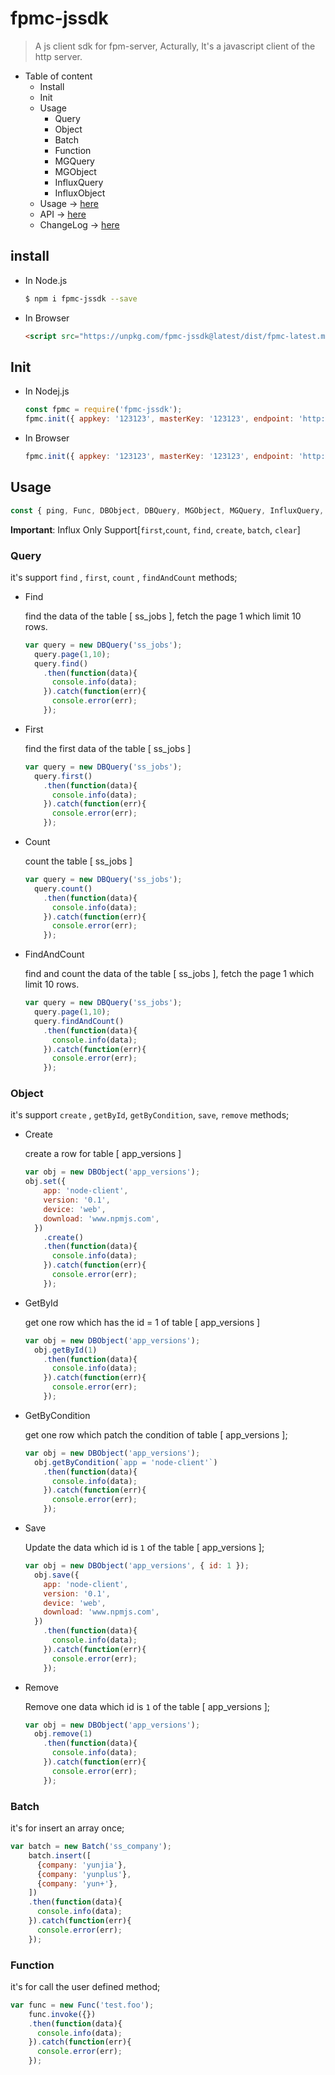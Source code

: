 # fpmc-jssdk
> A js client sdk for fpm-server, Acturally, It's a javascript client of the http server.

- Table of content
  - Install
  - Init
  - Usage
    - Query
    - Object
    - Batch
    - Function
    - MGQuery
    - MGObject
    - InfluxQuery
    - InfluxObject
  - Usage -> [here](https://github.com/yfsoftcom/fpmc-jssdk/wiki/Usage)
  - API -> [here](https://github.com/yfsoftcom/fpmc-jssdk/wiki/API)
  - ChangeLog -> [here](https://github.com/yfsoftcom/fpmc-jssdk/wiki/Changelog)

## install

- In Node.js

  ```bash
  $ npm i fpmc-jssdk --save
  ```
- In Browser

  ```html
  <script src="https://unpkg.com/fpmc-jssdk@latest/dist/fpmc-latest.min.js"></script>
  ```
## Init

- In Nodej.js

  ```javascript
  const fpmc = require('fpmc-jssdk');
  fpmc.init({ appkey: '123123', masterKey: '123123', endpoint: 'http://localhost:9999/api', v: '0.0.1' });
  ```

- In Browser

  ```javascript
  fpmc.init({ appkey: '123123', masterKey: '123123', endpoint: 'http://localhost:9999/api', v: '0.0.1' });
  ```

## Usage

  ```javascript
  const { ping, Func, DBObject, DBQuery, MGObject, MGQuery, InfluxQuery, InfluxObject } = fpmc;
  ```

**Important**: Influx Only Support[`first`,`count`, `find`, `create`, `batch`, `clear`]

### Query

  it's support `find` , `first`, `count` , `findAndCount` methods;

  - Find

    find the data of the table [ ss_jobs ], fetch the page 1 which limit 10 rows.

    ```javascript
    var query = new DBQuery('ss_jobs');
      query.page(1,10);
      query.find()
        .then(function(data){
          console.info(data);
        }).catch(function(err){
          console.error(err);
        });

    ```

  - First

    find the first data of the table [ ss_jobs ]

    ```javascript
    var query = new DBQuery('ss_jobs');
      query.first()
        .then(function(data){
          console.info(data);
        }).catch(function(err){
          console.error(err);
        });

    ```

  - Count

    count the table [ ss_jobs ]

    ```javascript
    var query = new DBQuery('ss_jobs');
      query.count()
        .then(function(data){
          console.info(data);
        }).catch(function(err){
          console.error(err);
        });

    ```

  - FindAndCount

    find and count the data of the table [ ss_jobs ], fetch the page 1 which limit 10 rows.

    ```javascript
    var query = new DBQuery('ss_jobs');
      query.page(1,10);
      query.findAndCount()
        .then(function(data){
          console.info(data);
        }).catch(function(err){
          console.error(err);
        });

    ```

### Object

  it's support `create` , `getById`, `getByCondition`, `save`, `remove` methods;

  - Create

    create a row for table [ app_versions ]

    ```javascript
    var obj = new DBObject('app_versions');
    obj.set({
        app: 'node-client',
        version: '0.1',
        device: 'web',
        download: 'www.npmjs.com',
      })
        .create()
        .then(function(data){
          console.info(data);
        }).catch(function(err){
          console.error(err);
        });
    ```

  - GetById

    get one row which has the id = 1 of table [ app_versions ] 

    ```javascript
    var obj = new DBObject('app_versions');
      obj.getById(1)
        .then(function(data){
          console.info(data);
        }).catch(function(err){
          console.error(err);
        });
    ```

  - GetByCondition

    get one row which patch the condition of table [ app_versions ];

    ```javascript
    var obj = new DBObject('app_versions');
      obj.getByCondition(`app = 'node-client'`)
        .then(function(data){
          console.info(data);
        }).catch(function(err){
          console.error(err);
        });
    ```

  - Save

    Update the data which id is `1` of the table [ app_versions ];

    ```javascript
    var obj = new DBObject('app_versions', { id: 1 });
      obj.save({
        app: 'node-client',
        version: '0.1',
        device: 'web',
        download: 'www.npmjs.com',
      })
        .then(function(data){
          console.info(data);
        }).catch(function(err){
          console.error(err);
        });
    ```  

  - Remove

    Remove one data which id is `1` of the table [ app_versions ];

    ```javascript
    var obj = new DBObject('app_versions');
      obj.remove(1)
        .then(function(data){
          console.info(data);
        }).catch(function(err){
          console.error(err);
        });
    ```  

### Batch

  it's for insert an array once;

  ```javascript
  var batch = new Batch('ss_company');
      batch.insert([
        {company: 'yunjia'},
        {company: 'yunplus'},
        {company: 'yun+'},
      ])
      .then(function(data){
        console.info(data);
      }).catch(function(err){
        console.error(err);
      });
  ```

### Function

  it's for call the user defined method;

  ```javascript
  var func = new Func('test.foo');
      func.invoke({})
      .then(function(data){
        console.info(data);
      }).catch(function(err){
        console.error(err);
      });
  ```
